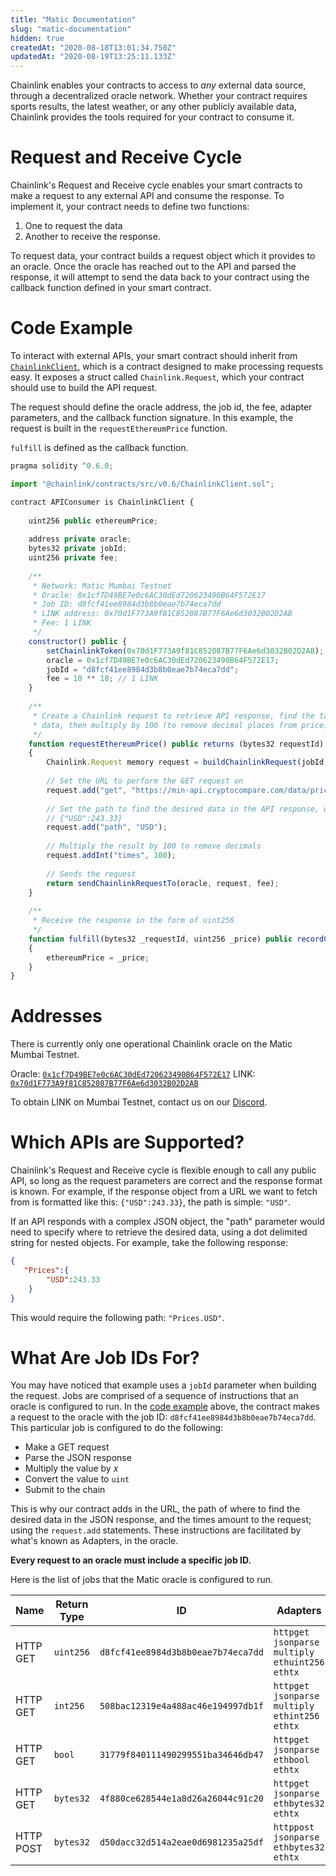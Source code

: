 ```yaml
---
title: "Matic Documentation"
slug: "matic-documentation"
hidden: true
createdAt: "2020-08-18T13:01:34.750Z"
updatedAt: "2020-08-19T13:25:11.133Z"
---
```

Chainlink enables your contracts to access to *any* external data source, through a decentralized oracle network. Whether your contract requires sports results, the latest weather, or any other publicly available data, Chainlink provides the tools required for your contract to consume it.

# Request and Receive Cycle

Chainlink's Request and Receive cycle enables your smart contracts to make a request to any external API and consume the response. To implement it, your contract needs to define two functions: 

1. One to request the data
2. Another to receive the response.

To request data, your contract builds a request object which it provides to an oracle. Once the oracle has reached out to the API and parsed the response, it will attempt to send the data back to your contract using the callback function defined in your smart contract.

# Code Example

To interact with external APIs, your smart contract should inherit from <a href="https://github.com/smartcontractkit/chainlink/blob/develop/evm-contracts/src/v0.6/ChainlinkClient.sol" target="_blank">`ChainlinkClient`</a>, which is a contract designed to make processing requests easy. It exposes a struct called `Chainlink.Request`, which your contract should use to build the API request. 

The request should define the oracle address, the job id, the fee, adapter parameters, and the callback function signature. In this example, the request is built in the `requestEthereumPrice` function.

`fulfill` is defined as the callback function.

```javascript
pragma solidity ^0.6.0;

import "@chainlink/contracts/src/v0.6/ChainlinkClient.sol";

contract APIConsumer is ChainlinkClient {
  
    uint256 public ethereumPrice;
    
    address private oracle;
    bytes32 private jobId;
    uint256 private fee;
    
    /**
     * Network: Matic Mumbai Testnet
     * Oracle: 0x1cf7D49BE7e0c6AC30dEd720623490B64F572E17
     * Job ID: d8fcf41ee8984d3b8b0eae7b74eca7dd
     * LINK address: 0x70d1F773A9f81C852087B77F6Ae6d3032B02D2AB
     * Fee: 1 LINK
     */
    constructor() public {
        setChainlinkToken(0x70d1F773A9f81C852087B77F6Ae6d3032B02D2AB);
        oracle = 0x1cf7D49BE7e0c6AC30dEd720623490B64F572E17;
        jobId = "d8fcf41ee8984d3b8b0eae7b74eca7dd";
        fee = 10 ** 18; // 1 LINK
    }
    
    /**
     * Create a Chainlink request to retrieve API response, find the target price
     * data, then multiply by 100 (to remove decimal places from price).
     */
    function requestEthereumPrice() public returns (bytes32 requestId) 
    {
        Chainlink.Request memory request = buildChainlinkRequest(jobId, address(this), this.fulfill.selector);
        
        // Set the URL to perform the GET request on
        request.add("get", "https://min-api.cryptocompare.com/data/price?fsym=ETH&tsyms=USD");
        
        // Set the path to find the desired data in the API response, where the response format is:
        // {"USD":243.33}
        request.add("path", "USD");
        
        // Multiply the result by 100 to remove decimals
        request.addInt("times", 100);
        
        // Sends the request
        return sendChainlinkRequestTo(oracle, request, fee);
    }
    
    /**
     * Receive the response in the form of uint256
     */ 
    function fulfill(bytes32 _requestId, uint256 _price) public recordChainlinkFulfillment(_requestId)
    {
        ethereumPrice = _price;
    }
}
```

# Addresses

There is currently only one operational Chainlink oracle on the Matic Mumbai Testnet.

Oracle: <a href="https://mumbai-explorer.matic.today/address/0x1cf7D49BE7e0c6AC30dEd720623490B64F572E17/transactions" target="_blank">`0x1cf7D49BE7e0c6AC30dEd720623490B64F572E17`</a>
LINK: <a href="https://mumbai-explorer.matic.today/address/0x70d1F773A9f81C852087B77F6Ae6d3032B02D2AB/transactions" target="_blank">`0x70d1F773A9f81C852087B77F6Ae6d3032B02D2AB`</a>

To obtain LINK on Mumbai Testnet, contact us on our <a href="https://discord.com/invite/UFC4VYh" target="_blank">Discord</a>.

# Which APIs are Supported?

Chainlink's Request and Receive cycle is flexible enough to call any public API, so long as the request parameters are correct and the response format is known. For example, if the response object from a URL we want to fetch from is formatted like this: `{"USD":243.33}`, the path is simple: `"USD"`.

If an API responds with a complex JSON object, the "path" parameter would need to specify where to retrieve the desired data, using a dot delimited string for nested objects. For example, take the following response:

```JSON
{
   "Prices":{
        "USD":243.33
    }
}
```

This would require the following path: `"Prices.USD"`.

# What Are Job IDs For?

You may have noticed that example uses a `jobId` parameter when building the request. Jobs are comprised of a sequence of instructions that an oracle is configured to run. In the [code example](#code-example) above, the contract makes a request to the oracle with the job ID: `d8fcf41ee8984d3b8b0eae7b74eca7dd`. This particular job is configured to do the following:

* Make a GET request 
* Parse the JSON response
* Multiply the value by *x*
* Convert the value to `uint` 
* Submit to the chain

This is why our contract adds in the URL, the path of where to find the desired data in the JSON response, and the times amount to the request; using the `request.add` statements. These instructions are facilitated by what's known as Adapters, in the oracle.

**Every request to an oracle must include a specific job ID.**

Here is the list of jobs that the Matic oracle is configured to run.

| Name |  Return Type  | ID | Adapters |
|-----|--------|------|-------|
| HTTP GET | `uint256` | `d8fcf41ee8984d3b8b0eae7b74eca7dd` |  `httpget`<br>`jsonparse`<br>`multiply`<br>`ethuint256`<br>`ethtx`  |
| HTTP GET | `int256` | `508bac12319e4a488ac46e194997db1f ` |  `httpget`<br>`jsonparse`<br>`multiply`<br>`ethint256`<br>`ethtx`  |
| HTTP GET | `bool` | `31779f840111490299551ba34646db47 ` |  `httpget`<br>`jsonparse`<br>`ethbool`<br>`ethtx`  |
| HTTP GET | `bytes32` | `4f880ce628544e1a8d26a26044c91c20 ` | `httpget`<br>`jsonparse`<br>`ethbytes32`<br>`ethtx`  |
| HTTP POST | `bytes32` | `d50dacc32d514a2eae0d6981235a25df ` | `httppost`<br>`jsonparse`<br>`ethbytes32`<br>`ethtx`  |